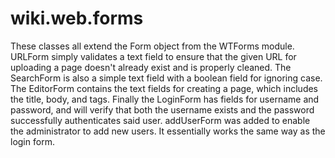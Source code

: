 # wiki.web.forms

These classes all extend the Form object from the WTForms module. URLForm simply validates a text field to ensure that the given URL for uploading a page doesn't already exist and is properly cleaned. The SearchForm is also a simple text field with a boolean field for ignoring case. The EditorForm contains the text fields for creating a page, which includes the title, body, and tags. Finally the LoginForm has fields for username and password, and will verify that both the username exists and the password successfully authenticates said user. addUserForm was added to enable the administrator to add new users. It essentially works the same way as the login form.
